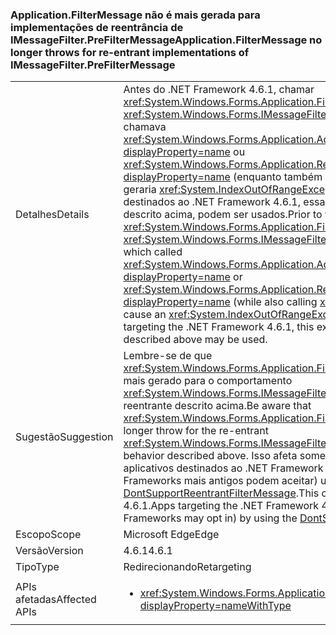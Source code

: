 ### <a name="applicationfiltermessage-no-longer-throws-for-re-entrant-implementations-of-imessagefilterprefiltermessage"></a><span data-ttu-id="a16c8-101">Application.FilterMessage não é mais gerada para implementações de reentrância de IMessageFilter.PreFilterMessage</span><span class="sxs-lookup"><span data-stu-id="a16c8-101">Application.FilterMessage no longer throws for re-entrant implementations of IMessageFilter.PreFilterMessage</span></span>

|   |   |
|---|---|
|<span data-ttu-id="a16c8-102">Detalhes</span><span class="sxs-lookup"><span data-stu-id="a16c8-102">Details</span></span>|<span data-ttu-id="a16c8-103">Antes do .NET Framework 4.6.1, chamar <xref:System.Windows.Forms.Application.FilterMessage(System.Windows.Forms.Message@)> com um <xref:System.Windows.Forms.IMessageFilter.PreFilterMessage(System.Windows.Forms.Message@)> que chamava <xref:System.Windows.Forms.Application.AddMessageFilter(System.Windows.Forms.IMessageFilter)?displayProperty=name> ou <xref:System.Windows.Forms.Application.RemoveMessageFilter(System.Windows.Forms.IMessageFilter)?displayProperty=name> (enquanto também chamava <xref:System.Windows.Forms.Application.DoEvents>) geraria <xref:System.IndexOutOfRangeException?displayProperty=name>. A partir dos aplicativos destinados ao .NET Framework 4.6.1, essa exceção não é mais gerada e filtros reentrantes, conforme descrito acima, podem ser usados.</span><span class="sxs-lookup"><span data-stu-id="a16c8-103">Prior to the .NET Framework 4.6.1, calling <xref:System.Windows.Forms.Application.FilterMessage(System.Windows.Forms.Message@)> with an <xref:System.Windows.Forms.IMessageFilter.PreFilterMessage(System.Windows.Forms.Message@)> which called <xref:System.Windows.Forms.Application.AddMessageFilter(System.Windows.Forms.IMessageFilter)?displayProperty=name> or <xref:System.Windows.Forms.Application.RemoveMessageFilter(System.Windows.Forms.IMessageFilter)?displayProperty=name> (while also calling <xref:System.Windows.Forms.Application.DoEvents>) would cause an <xref:System.IndexOutOfRangeException?displayProperty=name>.Beginning with applications targeting the .NET Framework 4.6.1, this exception is no longer thrown, and re-entrant filters as described above may be used.</span></span>|
|<span data-ttu-id="a16c8-104">Sugestão</span><span class="sxs-lookup"><span data-stu-id="a16c8-104">Suggestion</span></span>|<span data-ttu-id="a16c8-105">Lembre-se de que <xref:System.Windows.Forms.Application.FilterMessage(System.Windows.Forms.Message@)> não será mais gerado para o comportamento <xref:System.Windows.Forms.IMessageFilter.PreFilterMessage(System.Windows.Forms.Message@)> reentrante descrito acima.</span><span class="sxs-lookup"><span data-stu-id="a16c8-105">Be aware that <xref:System.Windows.Forms.Application.FilterMessage(System.Windows.Forms.Message@)> will no longer throw for the re-entrant <xref:System.Windows.Forms.IMessageFilter.PreFilterMessage(System.Windows.Forms.Message@)> behavior described above.</span></span> <span data-ttu-id="a16c8-106">Isso afeta somente os aplicativos destinados ao .NET Framework 4.6.1. Os aplicativos destinados ao .NET Framework 4.6.1 podem recusar essa alteração (ou os aplicativos de Frameworks mais antigos podem aceitar) usando a opção de compatibilidade [DontSupportReentrantFilterMessage](~/docs/framework/migration-guide/mitigation-custom-imessagefilter-prefiltermessage-implementations.md#mitigation).</span><span class="sxs-lookup"><span data-stu-id="a16c8-106">This only affects applications targeting the .NET Framework 4.6.1.Apps targeting the .NET Framework 4.6.1 can opt out of this change (or apps targeting older Frameworks may opt in) by using the [DontSupportReentrantFilterMessage](~/docs/framework/migration-guide/mitigation-custom-imessagefilter-prefiltermessage-implementations.md#mitigation) compatibility switch.</span></span>|
|<span data-ttu-id="a16c8-107">Escopo</span><span class="sxs-lookup"><span data-stu-id="a16c8-107">Scope</span></span>|<span data-ttu-id="a16c8-108">Microsoft Edge</span><span class="sxs-lookup"><span data-stu-id="a16c8-108">Edge</span></span>|
|<span data-ttu-id="a16c8-109">Versão</span><span class="sxs-lookup"><span data-stu-id="a16c8-109">Version</span></span>|<span data-ttu-id="a16c8-110">4.6.1</span><span class="sxs-lookup"><span data-stu-id="a16c8-110">4.6.1</span></span>|
|<span data-ttu-id="a16c8-111">Tipo</span><span class="sxs-lookup"><span data-stu-id="a16c8-111">Type</span></span>|<span data-ttu-id="a16c8-112">Redirecionando</span><span class="sxs-lookup"><span data-stu-id="a16c8-112">Retargeting</span></span>|
|<span data-ttu-id="a16c8-113">APIs afetadas</span><span class="sxs-lookup"><span data-stu-id="a16c8-113">Affected APIs</span></span>|<ul><li><xref:System.Windows.Forms.Application.FilterMessage(System.Windows.Forms.Message@)?displayProperty=nameWithType></li></ul>|

